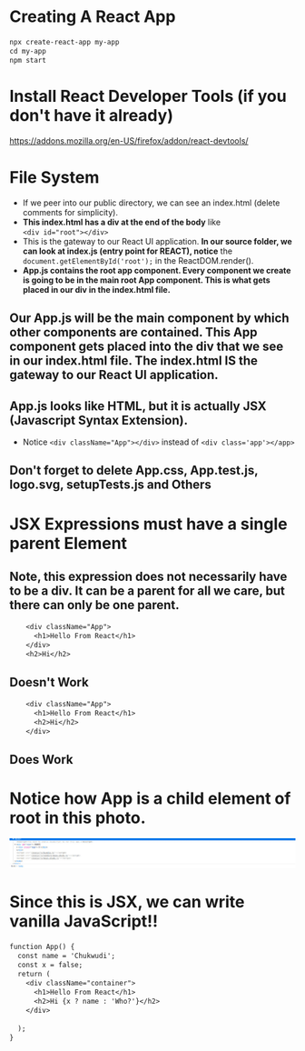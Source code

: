 # Creating A React App
```
npx create-react-app my-app
cd my-app
npm start
```
# Install React Developer Tools (if you don't have it already)
https://addons.mozilla.org/en-US/firefox/addon/react-devtools/


# File System
- If we peer into our public directory, we can see an index.html (delete comments for simplicity).
- **This index.html has a div at the end of the body** like <br>
`<div id="root"></div>`
- This is the gateway to our React UI application. **In our source folder, we can look at index.js (entry point for REACT), notice** the 
`document.getElementById('root');` in the ReactDOM.render().
- **App.js contains the root app component. Every component we create is going to be in the main root App component. This is what gets placed in our div in the index.html file.**
## Our App.js will be the main component by which other components are contained. This App component gets placed into the div that we see in our index.html file. The index.html IS the gateway to our React UI application.
## App.js looks like HTML, but it is actually JSX (Javascript Syntax Extension).
- Notice `<div className="App"></div>` instead of `<div class='app'></app>`

## Don't forget to delete App.css, App.test.js, logo.svg, setupTests.js and Others

# JSX Expressions must have a single parent Element
## Note, this expression does not necessarily have to be a div. It can be a parent for all we care, but there can only be one parent.
```
    <div className="App">
      <h1>Hello From React</h1>
    </div>
    <h2>Hi</h2>
```
## Doesn't Work
```
    <div className="App">
      <h1>Hello From React</h1>
      <h2>Hi</h2>
    </div>
```
## Does Work

# Notice how App is a child element of root in this photo.
![title](pictures/noticeroot.jpg)

# Since this is JSX, we can write vanilla JavaScript!!
```
function App() {
  const name = 'Chukwudi';
  const x = false;
  return (
    <div className="container">
      <h1>Hello From React</h1>
      <h2>Hi {x ? name : 'Who?'}</h2>
    </div>
    
  );
}
```